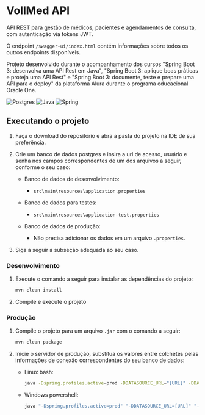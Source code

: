# VollMed API

API REST para gestão de médicos, pacientes e agendamentos de consulta, com
autenticação via tokens JWT.

O endpoint `/swagger-ui/index.html` contém informações sobre todos os outros
endpoints disponíveis.

Projeto desenvolvido durante o acompanhamento dos cursos "Spring Boot 3:
desenvolva uma API Rest em Java", "Spring Boot 3: aplique boas práticas e
proteja uma API Rest" e "Spring Boot 3: documente, teste e prepare uma API para
o deploy" da plataforma Alura durante o programa educacional Oracle One.

![Postgres](https://img.shields.io/badge/postgres-%23316192.svg?style=for-the-badge&logo=postgresql&logoColor=white)
![Java](https://img.shields.io/badge/java-%23ED8B00.svg?style=for-the-badge&logo=openjdk&logoColor=white)
![Spring](https://img.shields.io/badge/spring-%236DB33F.svg?style=for-the-badge&logo=spring&logoColor=white)

## Executando o projeto

1. Faça o download do repositório e abra a pasta do projeto na IDE de sua
   preferência.

2. Crie um banco de dados postgres e insira a url de acesso, usuário e senha nos
campos correspondentes de um dos arquivos a seguir, conforme o seu caso:

   - Banco de dados de desenvolvimento:
     - `src\main\resources\application.properties`
   
   - Banco de dados para testes:
     - `src\main\resources\application-test.properties`
   
   - Banco de dados de produção:
     - Não precisa adicionar os dados em um arquivo `.properties`.

3. Siga a seguir a subseção adequada ao seu caso.

### Desenvolvimento

1. Execute o comando a seguir para instalar as dependências do projeto:

    ```bash
    mvn clean install
    ```

2. Compile e execute o projeto

### Produção

1. Compile o projeto para um arquivo `.jar` com o comando a seguir:

    ```bash
    mvn clean package
    ```

2. Inicie o servidor de produção, substitua os valores entre colchetes pelas
informações de conexão correspondentes do seu banco de dados:

    - Linux bash:
   
        ```bash
        java -Dspring.profiles.active=prod -DDATASOURCE_URL="[URL]" -DDATASOURCE_USERNAME=[USUARIO] -DDATASOURCE_PASSWORD=[SENHA] -jar ./target/api-0.0.1-SNAPSHOT.jar
        ```
   
    - Windows powershell:
   
        ```powershell
        java "-Dspring.profiles.active=prod" "-DDATASOURCE_URL=[URL]" "-DDATASOURCE_USERNAME=[USUARIO]" "-DDATASOURCE_PASSWORD=[SENHA]" -jar .\target\api-0.0.1-SNAPSHOT.jar
        ```
